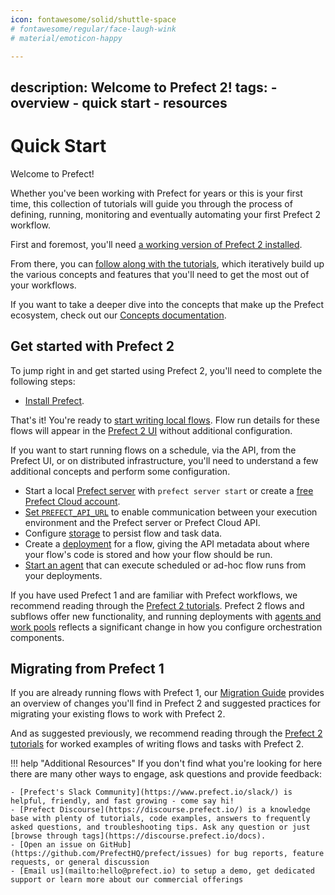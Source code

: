 ```yaml
---
icon: fontawesome/solid/shuttle-space
# fontawesome/regular/face-laugh-wink
# material/emoticon-happy 

---
```

description: Welcome to Prefect 2!
tags:
    - overview
    - quick start
    - resources
---

# Quick Start

Welcome to Prefect!  

Whether you've been working with Prefect for years or this is your first time, this collection of tutorials will guide you through the process of defining, running, monitoring and eventually automating your first Prefect 2 workflow.  

First and foremost, you'll need [a working version of Prefect 2 installed](installation.md).  

From there, you can [follow along with the tutorials](/tutorials/first-steps/), which iteratively build up the various concepts and features that you'll need to get the most out of your workflows.  

If you want to take a deeper dive into the concepts that make up the Prefect ecosystem, check out our [Concepts documentation](/concepts/overview).

## Get started with Prefect 2

To jump right in and get started using Prefect 2, you'll need to complete the following steps:

- [Install Prefect](/getting-started/installation/).

That's it! You're ready to [start writing local flows](/tutorials/first-steps/). Flow run details for these flows will appear in the [Prefect 2 UI](/ui/overview/) without additional configuration.

If you want to start running flows on a schedule, via the API, from the Prefect UI, or on distributed infrastructure, you'll need to understand a few additional concepts and perform some configuration.

- Start a local [Prefect server](/ui/overview/) with `prefect server start` or create a [free Prefect Cloud account](/ui/cloud-quickstart/).
- [Set `PREFECT_API_URL`](/tutorials/orchestration/#running-the-prefect-server) to enable communication between your execution environment and the Prefect server or Prefect Cloud API.
- Configure [storage](/tutorials/storage/) to persist flow and task data.
- Create a [deployment](/tutorials/deployments/) for a flow, giving the API metadata about where your flow's code is stored and how your flow should be run.
- [Start an agent](/concepts/work-pools/#agent-overview) that can execute scheduled or ad-hoc flow runs from your deployments.

If you have used Prefect 1 and are familiar with Prefect workflows, we recommend reading through the [Prefect 2 tutorials](/tutorials/first-steps/). Prefect 2 flows and subflows offer new functionality, and running deployments with [agents and work pools](/tutorials/deployments/) reflects a significant change in how you configure orchestration components.

## Migrating from Prefect 1

If you are already running flows with Prefect 1, our [Migration Guide](/migration-guide/) provides an overview of changes you'll find in Prefect 2 and suggested practices for migrating your existing flows to work with Prefect 2.

And as suggested previously, we recommend reading through the [Prefect 2 tutorials](/tutorials/first-steps/) for worked examples of writing flows and tasks with Prefect 2.

!!! help "Additional Resources"
    If you don't find what you're looking for here there are many other ways to engage, ask questions and provide feedback:

    - [Prefect's Slack Community](https://www.prefect.io/slack/) is helpful, friendly, and fast growing - come say hi!
    - [Prefect Discourse](https://discourse.prefect.io/) is a knowledge base with plenty of tutorials, code examples, answers to frequently asked questions, and troubleshooting tips. Ask any question or just [browse through tags](https://discourse.prefect.io/docs).
    - [Open an issue on GitHub](https://github.com/PrefectHQ/prefect/issues) for bug reports, feature requests, or general discussion
    - [Email us](mailto:hello@prefect.io) to setup a demo, get dedicated support or learn more about our commercial offerings
